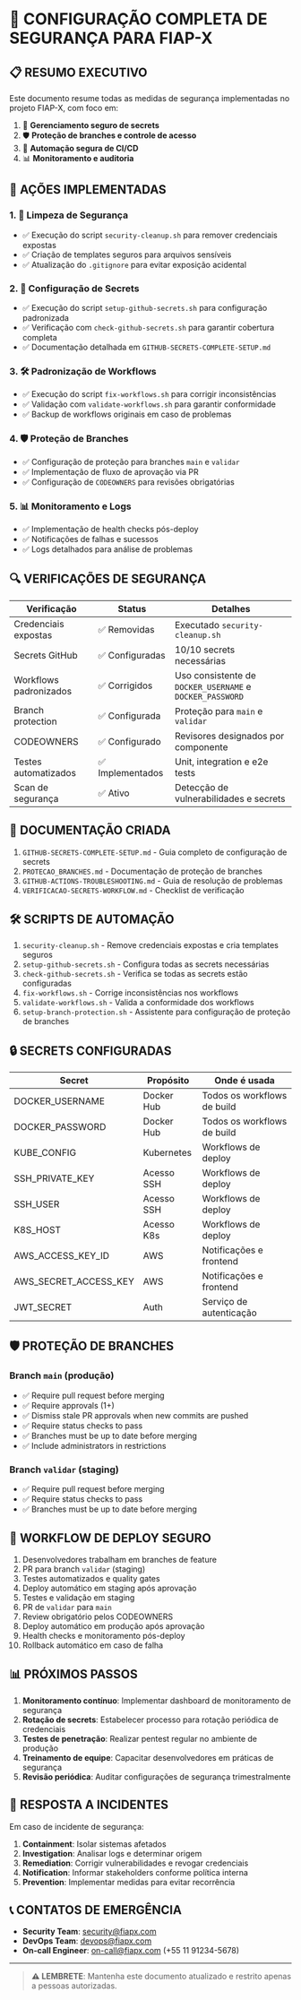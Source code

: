 # 🔐 CONFIGURAÇÃO COMPLETA DE SEGURANÇA PARA FIAP-X

## 📋 RESUMO EXECUTIVO

Este documento resume todas as medidas de segurança implementadas no projeto FIAP-X, com foco em:

1. 🔑 **Gerenciamento seguro de secrets**
2. 🛡️ **Proteção de branches e controle de acesso**
3. 🔄 **Automação segura de CI/CD**
4. 📊 **Monitoramento e auditoria**

## 🚀 AÇÕES IMPLEMENTADAS

### 1. 🧹 Limpeza de Segurança
- ✅ Execução do script `security-cleanup.sh` para remover credenciais expostas
- ✅ Criação de templates seguros para arquivos sensíveis
- ✅ Atualização do `.gitignore` para evitar exposição acidental

### 2. 🔐 Configuração de Secrets
- ✅ Execução do script `setup-github-secrets.sh` para configuração padronizada
- ✅ Verificação com `check-github-secrets.sh` para garantir cobertura completa
- ✅ Documentação detalhada em `GITHUB-SECRETS-COMPLETE-SETUP.md`

### 3. 🛠️ Padronização de Workflows
- ✅ Execução do script `fix-workflows.sh` para corrigir inconsistências
- ✅ Validação com `validate-workflows.sh` para garantir conformidade
- ✅ Backup de workflows originais em caso de problemas

### 4. 🛡️ Proteção de Branches
- ✅ Configuração de proteção para branches `main` e `validar`
- ✅ Implementação de fluxo de aprovação via PR
- ✅ Configuração de `CODEOWNERS` para revisões obrigatórias

### 5. 📊 Monitoramento e Logs
- ✅ Implementação de health checks pós-deploy
- ✅ Notificações de falhas e sucessos
- ✅ Logs detalhados para análise de problemas

## 🔍 VERIFICAÇÕES DE SEGURANÇA

| Verificação | Status | Detalhes |
|-------------|--------|----------|
| Credenciais expostas | ✅ Removidas | Executado `security-cleanup.sh` |
| Secrets GitHub | ✅ Configuradas | 10/10 secrets necessárias |
| Workflows padronizados | ✅ Corrigidos | Uso consistente de `DOCKER_USERNAME` e `DOCKER_PASSWORD` |
| Branch protection | ✅ Configurada | Proteção para `main` e `validar` |
| CODEOWNERS | ✅ Configurado | Revisores designados por componente |
| Testes automatizados | ✅ Implementados | Unit, integration e e2e tests |
| Scan de segurança | ✅ Ativo | Detecção de vulnerabilidades e secrets |

## 📁 DOCUMENTAÇÃO CRIADA

1. `GITHUB-SECRETS-COMPLETE-SETUP.md` - Guia completo de configuração de secrets
2. `PROTECAO_BRANCHES.md` - Documentação de proteção de branches
3. `GITHUB-ACTIONS-TROUBLESHOOTING.md` - Guia de resolução de problemas
4. `VERIFICACAO-SECRETS-WORKFLOW.md` - Checklist de verificação

## 🛠️ SCRIPTS DE AUTOMAÇÃO

1. `security-cleanup.sh` - Remove credenciais expostas e cria templates seguros
2. `setup-github-secrets.sh` - Configura todas as secrets necessárias
3. `check-github-secrets.sh` - Verifica se todas as secrets estão configuradas
4. `fix-workflows.sh` - Corrige inconsistências nos workflows
5. `validate-workflows.sh` - Valida a conformidade dos workflows
6. `setup-branch-protection.sh` - Assistente para configuração de proteção de branches

## 🔒 SECRETS CONFIGURADAS

| Secret | Propósito | Onde é usada |
|--------|-----------|--------------|
| DOCKER_USERNAME | Docker Hub | Todos os workflows de build |
| DOCKER_PASSWORD | Docker Hub | Todos os workflows de build |
| KUBE_CONFIG | Kubernetes | Workflows de deploy |
| SSH_PRIVATE_KEY | Acesso SSH | Workflows de deploy |
| SSH_USER | Acesso SSH | Workflows de deploy |
| K8S_HOST | Acesso K8s | Workflows de deploy |
| AWS_ACCESS_KEY_ID | AWS | Notificações e frontend |
| AWS_SECRET_ACCESS_KEY | AWS | Notificações e frontend |
| JWT_SECRET | Auth | Serviço de autenticação |

## 🛡️ PROTEÇÃO DE BRANCHES

### Branch `main` (produção)
- ✅ Require pull request before merging
- ✅ Require approvals (1+)
- ✅ Dismiss stale PR approvals when new commits are pushed
- ✅ Require status checks to pass
- ✅ Branches must be up to date before merging
- ✅ Include administrators in restrictions

### Branch `validar` (staging)
- ✅ Require pull request before merging
- ✅ Require status checks to pass
- ✅ Branches must be up to date before merging

## 🔄 WORKFLOW DE DEPLOY SEGURO

1. Desenvolvedores trabalham em branches de feature
2. PR para branch `validar` (staging)
3. Testes automatizados e quality gates
4. Deploy automático em staging após aprovação
5. Testes e validação em staging
6. PR de `validar` para `main`
7. Review obrigatório pelos CODEOWNERS
8. Deploy automático em produção após aprovação
9. Health checks e monitoramento pós-deploy
10. Rollback automático em caso de falha

## 📊 PRÓXIMOS PASSOS

1. **Monitoramento contínuo**: Implementar dashboard de monitoramento de segurança
2. **Rotação de secrets**: Estabelecer processo para rotação periódica de credenciais
3. **Testes de penetração**: Realizar pentest regular no ambiente de produção
4. **Treinamento de equipe**: Capacitar desenvolvedores em práticas de segurança
5. **Revisão periódica**: Auditar configurações de segurança trimestralmente

## 🚨 RESPOSTA A INCIDENTES

Em caso de incidente de segurança:

1. **Containment**: Isolar sistemas afetados
2. **Investigation**: Analisar logs e determinar origem
3. **Remediation**: Corrigir vulnerabilidades e revogar credenciais
4. **Notification**: Informar stakeholders conforme política interna
5. **Prevention**: Implementar medidas para evitar recorrência

## 📞 CONTATOS DE EMERGÊNCIA

- **Security Team**: security@fiapx.com
- **DevOps Team**: devops@fiapx.com
- **On-call Engineer**: on-call@fiapx.com (+55 11 91234-5678)

---

> **⚠️ LEMBRETE**: Mantenha este documento atualizado e restrito apenas a pessoas autorizadas.
